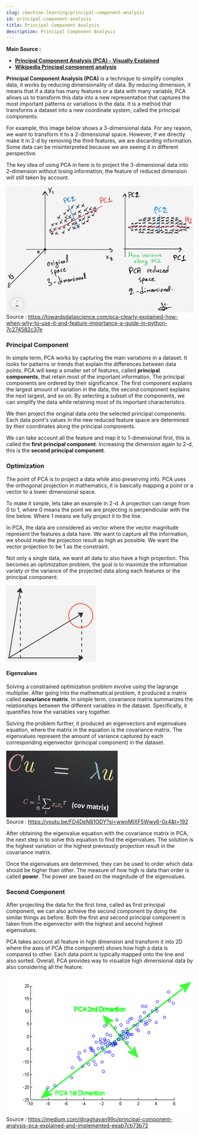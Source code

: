```yaml
---
slug: /machine-learning/principal-component-analysis
id: principal-component-analysis
title: Principal Component Analysis
description: Principal Component Analysis
---
```


**Main Source :**

- **[Principal Component Analysis (PCA) - Visually Explained](https://youtu.be/FD4DeN81ODY?si=3nPG5l8ELjKh1ek5)**
- **[Wikipedia Principal component analysis](https://en.wikipedia.org/wiki/Principal_component_analysis)**

**Principal Component Analysis (PCA)** is a technique to simplify complex data, it works by reducing dimensionality of data. By reducing dimension, it means that if a data has many features or a data with many variable, PCA allows us to transform this data into a new representation that captures the most important patterns or variations in the data. It is a method that transforms a dataset into a new coordinate system, called the principal components.

For example, this image below shows a 3-dimensional data. For any reason, we want to transform it to a 2-dimensional space. However, if we directly make it in 2-d by removing the third features, we are discarding information. Some data can be misinterpreted because we are seeing it in different perspective.

The key idea of using PCA in here is to project the 3-dimensional data into 2-dimension without losing information, the feature of reduced dimension will still taken by account.

![3-d data reduced to 2-d](./pca-example.png)  
Source : https://towardsdatascience.com/pca-clearly-explained-how-when-why-to-use-it-and-feature-importance-a-guide-in-python-7c274582c37e

### Principal Component

In simple term, PCA works by capturing the main variations in a dataset. It looks for patterns or trends that explain the differences between data points. PCA will keep a smaller set of features, called **principal components**, that retain most of the important information. The principal components are ordered by their significance. The first component explains the largest amount of variation in the data, the second component explains the next largest, and so on. By selecting a subset of the components, we can simplify the data while retaining most of its important characteristics.

We then project the original data onto the selected principal components. Each data point's values in the new reduced feature space are determined by their coordinates along the principal components.

We can take account all the feature and map it to 1-dimensional first, this is called the **first principal component**. Increasing the dimension again to 2-d, this is the **second principal component**.

### Optimization

The point of PCA is to project a data while also preserving info. PCA uses the orthogonal projection in mathematics, it is basically mapping a point or a vector to a lower dimensional space.

To make it simple, lets take an example in 2-d. A projection can range from 0 to 1, where 0 means the point we are projecting is perpendicular with the line below. Where 1 means we fully project it to the line.

In PCA, the data are considered as vector where the vector magnitude represent the features a data have. We want to capture all the information, we should make the projection result as high as possible. We want the vector projection to be 1 as the constraint.

Not only a single data, we want all data to also have a high projection. This becomes an optimization problem, the goal is to maximize the information variety or the variance of the projected data along each features or the principal component.

![Projection](./projection.png)

#### Eigenvalues

Solving a constrained optimization problem involve using the lagrange multiplier. After going into the mathematical problem, it produced a matrix called **covariance matrix**. In simple term, covariance matrix summarizes the relationships between the different variables in the dataset. Specifically, it quantifies how the variables vary together.

Solving the problem further, it produced an eigenvectors and eigenvalues equation, where the matrix in the equation is the covariance matrix. The eigenvalues represent the amount of variance captured by each corresponding eigenvector (principal component) in the dataset.

![Eigenvector equation](./eigenvector.png)  
Source : https://youtu.be/FD4DeN81ODY?si=wwoMIXF5Wwy6-0x4&t=192

After obtaining the eigenvalue equation with the covariance matrix in PCA, the next step is to solve this equation to find the eigenvalues. The solution is the highest variation or the highest previously projection result in the covariance matrix.

Once the eigenvalues are determined, they can be used to order which data should be higher than other. The measure of how high is data than order is called **power**. The power are based on the magnitude of the eigenvalues.

### Second Component

After projecting the data for the first time, called as first principal component, we can also achieve the second component by doing the similar things as before. Both the first and second principal component is taken from the eigenvector with the highest and second highest eigenvalues.

PCA takes account all feature in high dimension and transform it into 2D where the axes of PCA (the component) shows how high a data is compared to other. Each data point is typically mapped onto the line and also sorted. Overall, PCA provides way to visualize high dimensional data by also considering all the feature.

![First and second component of PCA](./first-second-component.gif)  
Source : https://medium.com/@raghavan99o/principal-component-analysis-pca-explained-and-implemented-eeab7cb73b72
